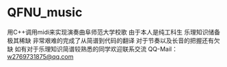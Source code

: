 # QFNU_music
用C++调用midi来实现演奏曲阜师范大学校歌
由于本人是纯工科生
乐理知识储备极其稀缺
非常艰难的完成了从简谱到代码的翻译
对于节奏以及长音的把握还有欠缺
如有对于乐理知识简谱较熟悉的同学欢迎联系交流
QQ-Mail：w2769731875@qq.com